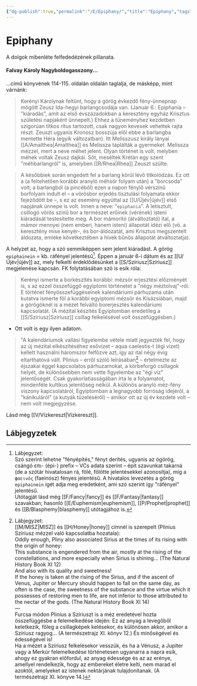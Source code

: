 ```yaml
---
{"dg-publish":true,"permalink":"/E/Epiphany/","title":"Epiphany","tags":["dg_uploaded","Englishtexttranslated"],"created":"2023-11-11T11:13","updated":"2023-11-25T10:44"}
---
```



# Epiphany

A dolgok mibenléte felfededézének pillanata.  

#### Falvay Károly Nagyboldogasszony...

...című könyvének 114-115. oldalán oldalán taglalja, de másképp, mint várnánk:  
> Kerényi Károlynak feltűnt, hogy a görög évkezdő fény-ünnepnap mögött Zeusz Ida-hegyi barlangcsodája van. (Január 6.: Epiphania – "kiáradás", amit az első évszázadokban a keresztény egyház Krisztus születési napjaként ünnepelt.) Ehhez a tüneményhez kezdetben szigorúan titkos rítus tartozott, csak nagyon kevesek vehettek rajta részt. Zeuszt ugyanis Kronosz bosszúja elől ebbe a barlangba mentette Héra (egyik változatban). Itt Melisszusz király lányai [[A/Amalthea\|Amalthea]] és Melissza táplálták a gyermeket. Melissza mézzel, mert a neve méhet jelent. Olyan történet is volt, melyben méhek voltak Zeusz dajkái. Sőt, meséltek Krétán egy szent "méhbarlangról" is, amelyben [[R/Rhea\|Rhea]] Zeuszt szülte.  
  
> A későbbiek során engedett fel a barlang körül lévő titkolódzás. Ez ott a (a feltehetően korábbi aranyló méhsör folyam után) a "borcsoda" volt; a barlangból (a pincéből) ezen a napon fénylő vérszínű borfolyam indult el – a vörösbor erjedés tisztulási folyamata ekkor fejeződött be –, s ez az esemény egyúttal az [[U/Újév\|újév]] első napjának ünnepe is volt. Innen a neve: "`epiphania`". A letisztult, csillogó vörös színű bor a természet erőinek (vérének) isteni kiáradását testesítette meg. A bor mámorító (átváltoztató) ital, a mámor mennyei (nem emberi, hanem isteni) állapotát idézi elő (vö. a keresztény mise kenyér-, és bor-áldozatát, ami Krisztus megszentelt áldozata, emléke következtében a hívek bűnös állapotát átváltoztatja).  

A helyzet az, hogy a szó semmiképpen sem jelent kiáradást. A görög `epiphainein` = kb. ráfényel jelentésű[^1]. Éppen a január 6-i dátum és az [[U/Újév\|újév]] az, mely felkelti érdeklődésünket a [[S/Szíriusz\|Szíriusz]] megjelenése kapcsán. FK folytatásában szó is esik róla:  
> Kerényi ismerte a borkészítés korábbi: mézsör erjesztési előzményét is, s az ezzel összefüggő egyiptomi történetet a "négy méztolvaj"-ról. E történet fényösszefüggéseinek kalendáriumi párhuzama után kutatva ismerte föl a korábbi egyiptomi mézsör és Kisázsiában, majd a görögöknél is a mézet felváltó borerjesztés kalendáriumi kapcsolatát. (A mézital készítés Egyiptomban eredetileg a [[S/Szíriusz\|Szíriusz]] csillag felkelésével volt összefüggésben.)  
- Ott volt is egy ilyen adatom.  

> "A kalendáriumok vallási figyelembe vétele miatt jegyezték fel, hogy az új mézital elkészítéséhez esővizet – aqua caelestis-t (égi vizet) kellett használni háromszor felfőzve azt, így az ital négy évig eltarthatóvá vált. Plinius – erről szóló leírásában[^2] – értelmezte az éjszakai éggel kapcsolatos párhuzamokat, a körbeforgó csillagok helyét, de különösebben nem vette figyelembe az "égi víz" jelentőségét. Csak gyakorlatiasságában írta le a folyamatot, mindenféle kultikus jelentőség nélkül. A különös aranyló méz-fény viszony kapcsolatáról, Egyiptomban a legnagyobb forróság idejéről, a "kánikuláról" (a kutyák tüzeléséről) – amikor ott az új év kezdete volt – nem volt megjegyzése.  

Lásd még [[V/Vízkereszt\|Vízkereszt]].  

## Lábjegyzetek

[^1]: Lábjegyzet:  
Szó szerint lehetne "fényépítés," fényt derítés, ugyanis az ógörög, csángó επι- (épi-) prefix – VCs adata szerint – épít szavunkat takarná (de a szótár hivatalosan rá, fölé, fölötte jelentésekkel azonosítja), míg a `ϕαεινóς` (faeinósz) fényes jelentésű. A hivatalos levezetés a görög `epiphainein` igét adja meg eredetként, ami szó szerint így "ráfényel" jelentésű.  
Utótagját lásd még [[F/Fancy\|fancy]] és [[F/Fantasy\|fantasy]] szavakban; hasonló [[E/Euphemism\|euphemism]], [[P/Prophet\|prophet]] és [[B/Blasphemy\|blasphemy]] utótagjához is.  
  

[^2]: Lábjegyzet:  
[[M/MISZ\|MISZ]] és [[H/Honey\|honey]] címnél is szerepelt (Plinius Szíriusz mézzel való kapcsolatba hozatala):  
Oddly enough, Pliny also associated Sirius at the times of its rising with the origin of honey:  
This substance is engendered from the air, mostly at the rising of the constellations, and more especially when Sirius is shining... (The Natural History Book XI 12)  
And also with its quality and sweetness!  
If the honey is taken at the rising of the Sirius, and if the ascent of Venus, Jupiter or Mercury should happen to fall on the same day, as often is the case, the sweetness of the substance and the virtue which it possesses of restoring men to life, are not inferior to those attributed to the nectar of the gods. (The Natural History Book XI 14)  
—  
Furcsa módon Plinius a Szíriuszt is a méz eredetével hozta összefüggésbe a felemelkedése idején:
Ez az anyag a levegőből keletkezik, főleg a csillagképek kelésekor, és különösen akkor, amikor a Szíriusz ragyog... (A természetrajz XI. könyv 12.)
És minőségével és édességével is!  
Ha a mézet a Szíriusz felkelésekor vesszük, és ha a Vénusz, a Jupiter vagy a Merkúr felemelkedése történetesen ugyanarra a napra esik, ahogy ez gyakran előfordul, az anyag édessége és az az erénye, amellyel rendelkezik, hogy az embereket életre kelti, nem marad el azoktól, amelyeket az istenek nektárjának tulajdonítanak. (A természetrajz XI. könyve 14.)  